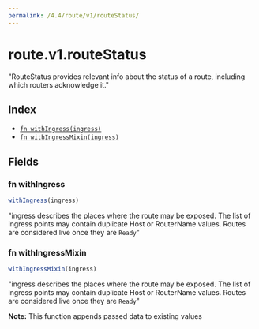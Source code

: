 ```yaml
---
permalink: /4.4/route/v1/routeStatus/
---
```


# route.v1.routeStatus

"RouteStatus provides relevant info about the status of a route, including which routers acknowledge it."

## Index

* [`fn withIngress(ingress)`](#fn-withingress)
* [`fn withIngressMixin(ingress)`](#fn-withingressmixin)

## Fields

### fn withIngress

```ts
withIngress(ingress)
```

"ingress describes the places where the route may be exposed. The list of ingress points may contain duplicate Host or RouterName values. Routes are considered live once they are `Ready`"

### fn withIngressMixin

```ts
withIngressMixin(ingress)
```

"ingress describes the places where the route may be exposed. The list of ingress points may contain duplicate Host or RouterName values. Routes are considered live once they are `Ready`"

**Note:** This function appends passed data to existing values
